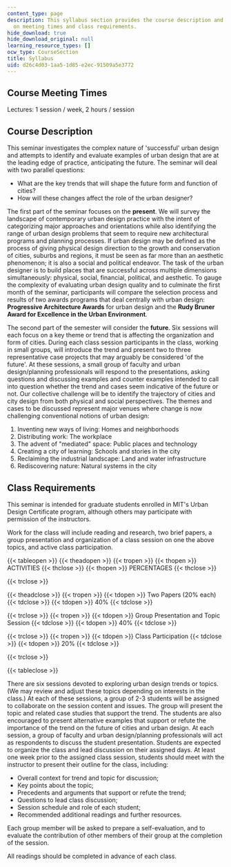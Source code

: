 ```yaml
---
content_type: page
description: This syllabus section provides the course description and information
  on meeting times and class requirements.
hide_download: true
hide_download_original: null
learning_resource_types: []
ocw_type: CourseSection
title: Syllabus
uid: d26c4d03-1aa5-1d85-e2ec-91509a5e3772
---
```


Course Meeting Times
--------------------

Lectures: 1 session / week, 2 hours / session

Course Description
------------------

This seminar investigates the complex nature of 'successful' urban design and attempts to identify and evaluate examples of urban design that are at the leading edge of practice, anticipating the future. The seminar will deal with two parallel questions:

*   What are the key trends that will shape the future form and function of cities?
*   How will these changes affect the role of the urban designer?

The first part of the seminar focuses on the **present**. We will survey the landscape of contemporary urban design practice with the intent of categorizing major approaches and orientations while also identifying the range of urban design problems that seem to require new architectural programs and planning processes. If urban design may be defined as the process of giving physical design direction to the growth and conservation of cities, suburbs and regions, it must be seen as far more than an aesthetic phenomenon; it is also a social and political endeavor. The task of the urban designer is to build places that are successful across multiple dimensions simultaneously: physical, social, financial, political, and aesthetic. To gauge the complexity of evaluating urban design quality and to culminate the first month of the seminar, participants will compare the selection process and results of two awards programs that deal centrally with urban design: **Progressive Architecture Awards** for urban design and the **Rudy Bruner Award for Excellence in the Urban Environment**.

The second part of the semester will consider the **future**. Six sessions will each focus on a key theme or trend that is affecting the organization and form of cities. During each class session participants in the class, working in small groups, will introduce the trend and present two to three representative case projects that may arguably be considered 'of the future'. At these sessions, a small group of faculty and urban design/planning professionals will respond to the presentations, asking questions and discussing examples and counter examples intended to call into question whether the trend and cases seem indicative of the future or not. Our collective challenge will be to identify the trajectory of cities and city design from both physical and social perspectives. The themes and cases to be discussed represent major venues where change is now challenging conventional notions of urban design:

1.  Inventing new ways of living: Homes and neighborhoods
2.  Distributing work: The workplace
3.  The advent of "mediated" space: Public places and technology
4.  Creating a city of learning: Schools and stories in the city
5.  Reclaiming the industrial landscape: Land and water infrastructure
6.  Rediscovering nature: Natural systems in the city

Class Requirements
------------------

This seminar is intended for graduate students enrolled in MIT's Urban Design Certificate program, although others may participate with permission of the instructors.

Work for the class will include reading and research, two brief papers, a group presentation and organization of a class session on one the above topics, and active class participation.

{{< tableopen >}}
{{< theadopen >}}
{{< tropen >}}
{{< thopen >}}
ACTIVITIES
{{< thclose >}}
{{< thopen >}}
PERCENTAGES
{{< thclose >}}

{{< trclose >}}

{{< theadclose >}}
{{< tropen >}}
{{< tdopen >}}
Two Papers (20% each)
{{< tdclose >}}
{{< tdopen >}}
40%
{{< tdclose >}}

{{< trclose >}}
{{< tropen >}}
{{< tdopen >}}
Group Presentation and Topic Session
{{< tdclose >}}
{{< tdopen >}}
40%
{{< tdclose >}}

{{< trclose >}}
{{< tropen >}}
{{< tdopen >}}
Class Participation
{{< tdclose >}}
{{< tdopen >}}
20%
{{< tdclose >}}

{{< trclose >}}

{{< tableclose >}}

There are six sessions devoted to exploring urban design trends or topics. (We may review and adjust these topics depending on interests in the class.) At each of these sessions, a group of 2-3 students will be assigned to collaborate on the session content and issues. The group will present the topic and related case studies that support the trend. The students are also encouraged to present alternative examples that support or refute the importance of the trend on the future of cities and urban design. At each session, a group of faculty and urban design/planning professionals will act as respondents to discuss the student presentation. Students are expected to organize the class and lead discussion on their assigned days. At least one week prior to the assigned class session, students should meet with the instructor to present their outline for the class, including:

*   Overall context for trend and topic for discussion;
*   Key points about the topic;
*   Precedents and arguments that support or refute the trend;
*   Questions to lead class discussion;
*   Session schedule and role of each student;
*   Recommended additional readings and further resources.

Each group member will be asked to prepare a self-evaluation, and to evaluate the contribution of other members of their group at the completion of the session.

All readings should be completed in advance of each class.